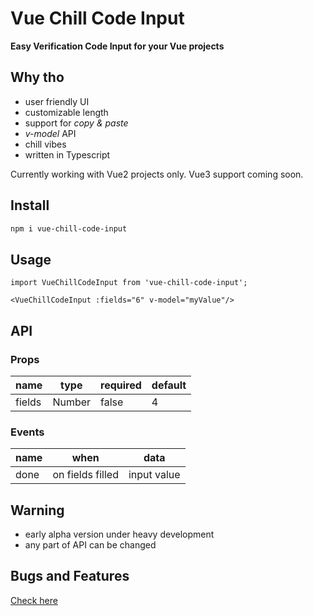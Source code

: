 # Vue Chill Code Input
**Easy Verification Code Input for your Vue projects**

## Why tho
- user friendly UI
- customizable length
- support for _copy & paste_
- _v-model_ API
- chill vibes
- written in Typescript

Currently working with Vue2 projects only. Vue3 support coming soon.

## Install
```bash
npm i vue-chill-code-input
```

## Usage
```vue
import VueChillCodeInput from 'vue-chill-code-input';

<VueChillCodeInput :fields="6" v-model="myValue"/>
```

## API

### Props
| name   | type   | required | default | 
|--------|--------|----------|---------|
| fields | Number | false    | 4       |

### Events
| name   | when   | data | 
|--------|--------|----------|
| done | on fields filled | input value |

## Warning
- early alpha version under heavy development
- any part of API can be changed

## Bugs and Features
[Check here](https://github.com/tskvrnda/vue-chill-code-input/issues)